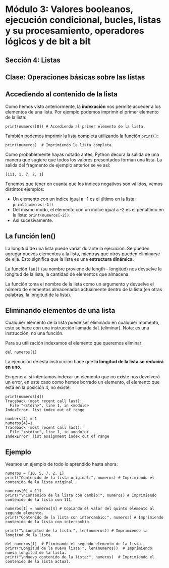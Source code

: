 # Módulo 3: Valores booleanos, ejecución condicional, bucles, listas y su procesamiento, operadores lógicos y de bit a bit
## Sección 4: Listas
## Clase: Operaciones básicas sobre las listas

## Accediendo al contenido de la lista

Como hemos visto anteriormente, la **indexación** nos permite acceder a los elementos de una lista. Por ejemplo podemos imprimir el primer elemento de la lista:

```
print(numeros[0]) # Accediendo al primer elemento de la lista.
```

También podemos imprimir la lista completa utilizando la función `print()`:

```
print(numeros)  # Imprimiendo la lista completa.
```

Como probablemente hayas notado antes, Python decora la salida de una manera que sugiere que todos los valores presentados forman una lista. La salida del fragmento de ejemplo anterior se ve así:

```
[111, 1, 7, 2, 1]
```

Tenemos que tener en cuanta que los índices negativos son válidos, vemos distintos ejemplos:

* Un elemento con un índice igual a -1 es el último en la lista: `print(numeros[-1])`
* Del mismo modo, el elemento con un índice igual a -2 es el penúltimo en la lista: `print(numeros[-2])`.
* Así sucesivamente.

## La función len()

La longitud de una lista puede variar durante la ejecución. Se pueden agregar nuevos elementos a la lista, mientras que otros pueden eliminarse de ella. Esto significa que la lista es una **estructura dinámica**.

La función `len()` (su nombre proviene de length - longitud) nos devuelve la longitud de la lista, la cantidad de elementos que almacena.

La función toma el nombre de la lista como un argumento y devuelve el número de elementos almacenados actualmente dentro de la lista (en otras palabras, la longitud de la lista).

## Eliminando elementos de una lista

Cualquier elemento de la lista puede ser eliminado en cualquier momento, esto se hace con una instrucción llamada `del` (eliminar). Nota: es una instrucción, no una función.

Para su utilización indexamos el elemento que queremos eliminar:

```
del numeros[1]
```

La ejecución de esta instrucción hace que **la longitud de la lista se reducirá en uno**.

En general si intentamos indexar un elemento que no existe nos devolverá un error, en este caso como hemos borrado un elemento, el elemento que está en la posición 4, no existe:

```
print(numeros[4])
Traceback (most recent call last):
  File "<stdin>", line 1, in <module>
IndexError: list index out of range

numbers[4] = 1
numeros[4]=1
Traceback (most recent call last):
  File "<stdin>", line 1, in <module>
IndexError: list assignment index out of range
```

## Ejemplo

Veamos un ejemplo de todo lo aprendido hasta ahora:

```
numeros = [10, 5, 7, 2, 1]
print("Contenido de la lista original:", numeros) # Imprimiendo el contenido de la lista original.

numeros[0] = 111
print("\nContenido de la lista con cambio:", numeros) # Imprimiendo contenido de la lista con 111.

numeros[1] = numeros[4] # Copiando el valor del quinto elemento al segundo elemento.
print("Contenido de la lista con intercambio:", numeros) # Imprimiendo contenido de la lista con intercambio.

print("\nLongitud de la lista:", len(numeros)) # Imprimiendo la longitud de la lista.

del numeros[1]  # Eliminando el segundo elemento de la lista.
print("Longitud de la nueva lista:", len(numeros))  # Imprimiendo nueva longitud de la lista.
print("\nNuevo contenido de la lista:", numeros)  # Imprimiendo el contenido de la lista actual.
```

